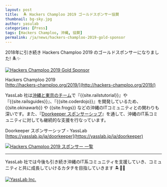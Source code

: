 ```yaml
---
layout: post
title:  🏝 Hackers Champloo 2019 ゴールドスポンサー協賛
thumbnail: bg-sky.jpg
author: yasulab
categories: [Press]
tags: [Hackers Champloo, 沖縄, 協賛]
permalink: /ja/news/hackers-champloo-2019-gold-sponsor
---
```


2018年に引き続き Hackers Champloo 2019 のゴールドスポンサーになりました! 🏝✨

[![Hackers Champloo 2019 Gold Sponsor](/img/posts/hackers-champloo-2019-top.png)](http://hackers-champloo.org/2019/)

Hackers Champloo 2019   
[http://hackers-champloo.org/2019/](http://hackers-champloo.org/2019/)

YassLab 社は[沖縄と東京のチーム](/ja/#okinawa)で『{{site.railstutorial}}』や『{{site.railsguides}}』、『{{site.coderdojo}}』を開発しているため、{{site.okinawarb}} や {{site.frogs}} などの沖縄のITコミュニティとの関わりも深いです。また、『[Doorkeeper スポンサーシップ](/ja/doorkeeper)』を通して、沖縄のIT系コミュニティに対しても継続的な支援を行なっています。

Doorkeeper スポンサーシップ - YassLab   
[https://yasslab.jp/ja/doorkeeper](https://yasslab.jp/ja/doorkeeper)


[![Hackers Champloo 2019 スポンサー 一覧](/img/posts/hackers-champloo-2019-sponsors.png)](http://hackers-champloo.org/2019/sponsors.html)

-----

YassLab 社では今後も引き続き沖縄のIT系コミュニティを支援していき、コミュニティと共に成長していけるカタチを目指していきます 🏝🤝🏢

[![YassLab Inc.](/img/logos/800x200.png)](/)


